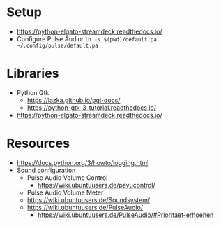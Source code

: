 Setup
=====

 - https://python-elgato-streamdeck.readthedocs.io/
 - Configure Pulse Audio:
    `ln -s $(pwd)/default.pa ~/.config/pulse/default.pa`

Libraries
=========
 - Python Gtk
   - https://lazka.github.io/pgi-docs/
   - https://python-gtk-3-tutorial.readthedocs.io/
 - https://python-elgato-streamdeck.readthedocs.io/

Resources
=========
 - https://docs.python.org/3/howto/logging.html
 - Sound configuration
   - Pulse Audio Volume Control
     - https://wiki.ubuntuusers.de/pavucontrol/
   - Pulse Audio Volume Meter
   - https://wiki.ubuntuusers.de/Soundsystem/
   - https://wiki.ubuntuusers.de/PulseAudio/
      - https://wiki.ubuntuusers.de/PulseAudio/#Prioritaet-erhoehen
